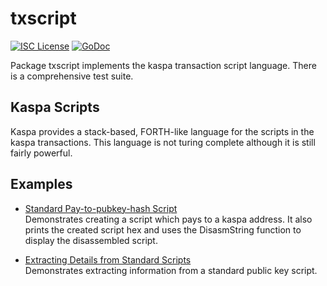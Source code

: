 txscript
========

[![ISC License](http://img.shields.io/badge/license-ISC-blue.svg)](https://choosealicense.com/licenses/isc/)
[![GoDoc](https://godoc.org/github.com/kaspanet/kaspad/txscript?status.png)](http://godoc.org/github.com/kaspanet/kaspad/txscript)

Package txscript implements the kaspa transaction script language. There is
a comprehensive test suite.

## Kaspa Scripts

Kaspa provides a stack-based, FORTH-like language for the scripts in
the kaspa transactions. This language is not turing complete
although it is still fairly powerful. 

## Examples

* [Standard Pay-to-pubkey-hash Script](http://godoc.org/github.com/kaspanet/kaspad/txscript#example-PayToAddrScript)  
  Demonstrates creating a script which pays to a kaspa address. It also
  prints the created script hex and uses the DisasmString function to display
  the disassembled script.

* [Extracting Details from Standard Scripts](http://godoc.org/github.com/kaspanet/kaspad/txscript#example-ExtractPkScriptAddrs)  
  Demonstrates extracting information from a standard public key script.
